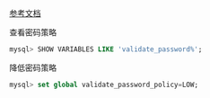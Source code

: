 [参考文档](https://blog.csdn.net/qq_40700727/article/details/108452591)

查看密码策略

```sql
mysql> SHOW VARIABLES LIKE 'validate_password%';
```



降低密码策略

```sql
mysql> set global validate_password_policy=LOW;
```

